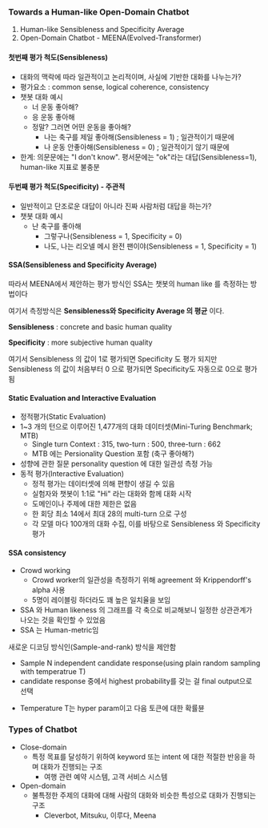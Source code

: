 

### Towards a Human-like Open-Domain Chatbot

1. Human-like Sensibleness and Specificity Average
2. Open-Domain Chatbot - MEENA(Evolved-Transformer)



#### 첫번째 평가 척도(Sensibleness)

* 대화의 맥락에 따라 일관적이고 논리적이며, 사실에 기반한 대화를 나누는가?
* 평가요소 : common sense, logical coherence, consistency
* 챗봇 대화 예시
  * 너 운동 좋아해?
  * 응 운동 좋아해
  * 정말? 그러면 어떤 운동을 좋아해?
    * 나는 축구를 제일 좋아해(Sensibleness = 1) ; 일관적이기 때문에
    * 나 운동 안좋아해(Sensibleness = 0) ; 일관적이기 않기 때문에
* 한계: 의문문에는 "I don't know". 평서문에는 "ok"라는 대답(Sensibleness=1), human-like 지표로 불충분 



#### 두번째 평가 척도(Specificity) - 주관적

* 일반적이고 단조로운 대답이 아니라 진짜 사람처럼 대답을 하는가?
* 챗봇 대화 예시
  * 난 축구를 좋아해
    * 그렇구나(Sensibleness = 1, Specificity = 0)
    * 나도, 나는 리오넬 메시 완전 팬이야(Sensibleness = 1, Specificity = 1)



#### SSA(Sensibleness and Specificity Average)

따라서 MEENA에서 제안하는 평가 방식인 SSA는 챗봇의 human like 를 측정하는 방법이다

여기서 측정방식은 __Sensibleness와 Specificity Average 의 평균__ 이다.

__Sensibleness__ : concrete and basic human quality

__Specificity__ : more subjective human quality

여기서 Sensibleness 의 값이 1로 평가되면 Specificity 도 평가 되지만 Sensibleness 의 값이 처음부터 0 으로 평가되면 Specificity도 자동으로 0으로 평가됨 



#### Static Evaluation and Interactive Evaluation

*  정적평가(Static Evaluation)
  * 1~3 개의 턴으로 이루어진 1,477개의 대화 데이터셋(Mini-Turing Benchmark; MTB)
    * Single turn Context : 315, two-turn : 500, three-turn : 662
    * MTB 에는 Persionality Question 포함 (축구 좋아해?)
  * 성향에 관한 질문 personality question 에 대한 일관성 측정 가능
* 동적 평가(Interactive Evaluation)
  * 정적 평가는 데이터셋에 의해 편향이 생길 수 있음
  * 실험자와 챗봇이 1:1로 "Hi" 라는 대화와 함께 대화 시작
  * 도메인이나 주제에 대한 제한은 없음
  * 한 회당 최소 14에서 최대 28의 multi-turn 으로 구성
  * 각 모델 마다 100개의 대화 수집, 이를 바탕으로 Sensibleness 와 Specificity 평가



#### SSA consistency

* Crowd working
  * Crowd worker의 일관성을 측정하기 위해 agreement 와 Krippendorff's alpha 사용
  * 5명이 레이블링  하더라도 꽤 높은 일치율을 보임
* SSA 와 Human likeness 의 그래프를 각 축으로 비교해보니 일정한 상관관계가 나오는 것을 확인할 수 있었음 
* SSA 는 Human-metric임



새로운 디코딩 방식인(Sample-and-rank) 방식을 제안함

* Sample N independent candidate response(using plain random sampling with temperatrue T)
* candidate response 중에서 highest probability를 갖는 걸 final output으로 선택



- Temperature T는 hyper param이고 다음 토큰에 대한 확률뷴

### Types of Chatbot

* Close-domain
  * 특정 목표를 달성하기 위하여 keyword 또는 intent 에 대한 적절한 반응을 하며 대화가 진행되는 구조
    * 여행 관련 예약 시스템, 고객 서비스 시스템
* Open-domain
  * 불특정한 주제의 대화에 대해 사람의 대화와 비슷한 특성으로 대화가 진행되는 구조
    * Cleverbot, Mitsuku, 이루다, Meena